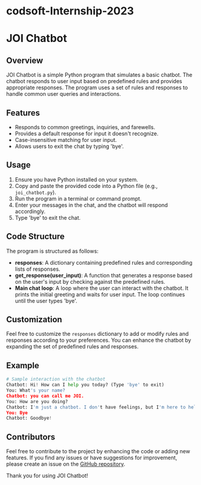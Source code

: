 # codsoft-Internship-2023

# JOI Chatbot

## Overview

JOI Chatbot is a simple Python program that simulates a basic chatbot. The chatbot responds to user input based on predefined rules and provides appropriate responses. The program uses a set of rules and responses to handle common user queries and interactions.

## Features

- Responds to common greetings, inquiries, and farewells.
- Provides a default response for input it doesn't recognize.
- Case-insensitive matching for user input.
- Allows users to exit the chat by typing 'bye'.

## Usage

1. Ensure you have Python installed on your system.
2. Copy and paste the provided code into a Python file (e.g., `joi_chatbot.py`).
3. Run the program in a terminal or command prompt.
4. Enter your messages in the chat, and the chatbot will respond accordingly.
5. Type 'bye' to exit the chat.

## Code Structure

The program is structured as follows:

- **responses**: A dictionary containing predefined rules and corresponding lists of responses.
- **get_response(user_input)**: A function that generates a response based on the user's input by checking against the predefined rules.
- **Main chat loop**: A loop where the user can interact with the chatbot. It prints the initial greeting and waits for user input. The loop continues until the user types 'bye'.

## Customization

Feel free to customize the `responses` dictionary to add or modify rules and responses according to your preferences. You can enhance the chatbot by expanding the set of predefined rules and responses.

## Example

```python
# Sample interaction with the chatbot
Chatbot: Hi! How can I help you today? (Type 'bye' to exit)
You: What's your name?
Chatbot: you can call me JOI.
You: How are you doing?
Chatbot: I'm just a chatbot. I don't have feelings, but I'm here to help.
You: Bye
Chatbot: Goodbye!
```

## Contributors


Feel free to contribute to the project by enhancing the code or adding new features. If you find any issues or have suggestions for improvement, please create an issue on the [GitHub repository](https://github.com/yourusername/joi-chatbot).

Thank you for using JOI Chatbot!
